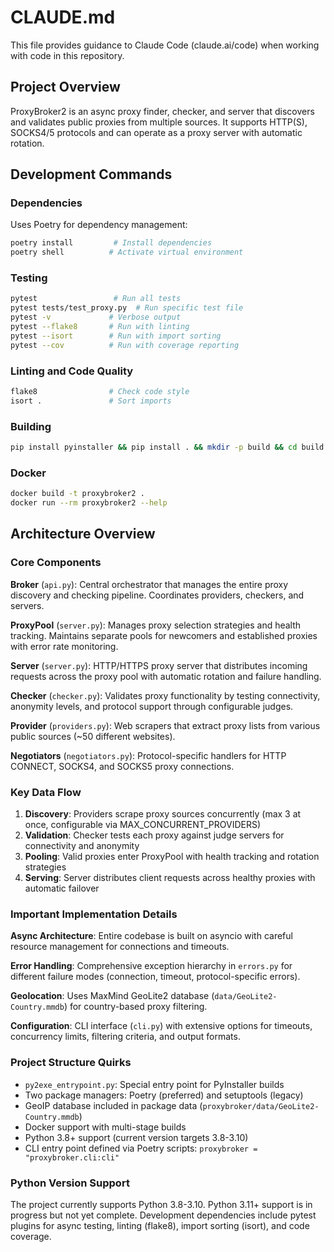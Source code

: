 # CLAUDE.md

This file provides guidance to Claude Code (claude.ai/code) when working with code in this repository.

## Project Overview

ProxyBroker2 is an async proxy finder, checker, and server that discovers and validates public proxies from multiple sources. It supports HTTP(S), SOCKS4/5 protocols and can operate as a proxy server with automatic rotation.

## Development Commands

### Dependencies
Uses Poetry for dependency management:
```bash
poetry install         # Install dependencies
poetry shell          # Activate virtual environment
```

### Testing
```bash
pytest                 # Run all tests
pytest tests/test_proxy.py  # Run specific test file
pytest -v             # Verbose output
pytest --flake8       # Run with linting
pytest --isort        # Run with import sorting
pytest --cov          # Run with coverage reporting
```

### Linting and Code Quality
```bash
flake8                # Check code style
isort .               # Sort imports
```

### Building
```bash
pip install pyinstaller && pip install . && mkdir -p build && cd build && pyinstaller --onefile --name proxybroker --add-data "../proxybroker/data:data" --workpath ./tmp --distpath . --clean ../py2exe_entrypoint.py && rm -rf tmp *.spec
```

### Docker
```bash
docker build -t proxybroker2 .
docker run --rm proxybroker2 --help
```

## Architecture Overview

### Core Components

**Broker** (`api.py`): Central orchestrator that manages the entire proxy discovery and checking pipeline. Coordinates providers, checkers, and servers.

**ProxyPool** (`server.py`): Manages proxy selection strategies and health tracking. Maintains separate pools for newcomers and established proxies with error rate monitoring.

**Server** (`server.py`): HTTP/HTTPS proxy server that distributes incoming requests across the proxy pool with automatic rotation and failure handling.

**Checker** (`checker.py`): Validates proxy functionality by testing connectivity, anonymity levels, and protocol support through configurable judges.

**Provider** (`providers.py`): Web scrapers that extract proxy lists from various public sources (~50 different websites).

**Negotiators** (`negotiators.py`): Protocol-specific handlers for HTTP CONNECT, SOCKS4, and SOCKS5 proxy connections.

### Key Data Flow

1. **Discovery**: Providers scrape proxy sources concurrently (max 3 at once, configurable via MAX_CONCURRENT_PROVIDERS)
2. **Validation**: Checker tests each proxy against judge servers for connectivity and anonymity
3. **Pooling**: Valid proxies enter ProxyPool with health tracking and rotation strategies
4. **Serving**: Server distributes client requests across healthy proxies with automatic failover

### Important Implementation Details

**Async Architecture**: Entire codebase is built on asyncio with careful resource management for connections and timeouts.

**Error Handling**: Comprehensive exception hierarchy in `errors.py` for different failure modes (connection, timeout, protocol-specific errors).

**Geolocation**: Uses MaxMind GeoLite2 database (`data/GeoLite2-Country.mmdb`) for country-based proxy filtering.

**Configuration**: CLI interface (`cli.py`) with extensive options for timeouts, concurrency limits, filtering criteria, and output formats.

### Project Structure Quirks

- `py2exe_entrypoint.py`: Special entry point for PyInstaller builds
- Two package managers: Poetry (preferred) and setuptools (legacy)
- GeoIP database included in package data (`proxybroker/data/GeoLite2-Country.mmdb`)
- Docker support with multi-stage builds
- Python 3.8+ support (current version targets 3.8-3.10)
- CLI entry point defined via Poetry scripts: `proxybroker = "proxybroker.cli:cli"`

### Python Version Support

The project currently supports Python 3.8-3.10. Python 3.11+ support is in progress but not yet complete. Development dependencies include pytest plugins for async testing, linting (flake8), import sorting (isort), and code coverage.